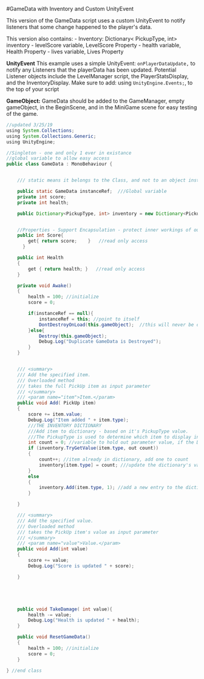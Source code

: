 #GameData with Inventory and Custom UnityEvent

This version of the GameData script uses a custom UnityEvent to notify listeners that some change happened to the player's data.

This version also contains:
    - Inventory: Dictionary< PickupType, int> inventory
    - levelScore variable, LevelScore Property
    - health variable, Health Property
    - lives variable, Lives Property


**UnityEvent**
This example uses a simple UnityEvent: `onPlayerDataUpdate,` to notify any Listeners that the playerData has been updated.  Potential Listener objects include the LevelManager script, the PlayerStatsDisplay, and the InventoryDisplay.  Make sure to add:  using `UnityEngine.Events;`, to the top of your script

**GameObject:**  GameData should be added to the GameManager, empty gameObject, in the BeginScene, and in the MiniGame scene for easy testing of the game.

```java  
//updated 3/25/19 
using System.Collections;
using System.Collections.Generic;
using UnityEngine;

//Singleton - one and only 1 ever in existance
//global variable to allow easy access
public class GameData : MonoBehaviour {


    /// static means it belongs to the Class, and not to an object instance of the class

    public static GameData instanceRef;  ///Global variable 
    private int score;
    private int health;

    public Dictionary<PickupType, int> inventory = new Dictionary<PickupType, int>();


    //Properties - Support Encapsulation - protect inner workings of our class
    public int Score{
        get{ return score;    }   //read only access
      }

    public int Health
    {
        get { return health; }   //read only access
    }

    private void Awake()
    {
        health = 100; //initialize
        score = 0;

        if(instanceRef == null){
            instanceRef = this; //point to itself
            DontDestroyOnLoad(this.gameObject);  //this will never be destroyed
        }else{
            Destroy(this.gameObject);
            Debug.Log("Duplicate GameData is Destroyed");
        }
    }


    /// <summary>
    /// Add the specified item.
    /// Overloaded method
    /// takes the full PickUp item as input parameter
    /// </summary>
    /// <param name="item">Item.</param>
    public void Add( PickUp item)
    {
        score += item.value;
        Debug.Log("Item added " + item.type);
        ///THE INVENTORY DICTIONARY
        ///Add item to dictionary - based on it's PickupType value.
        ///The PickupType is used to determine which item to display in the InventoryDisplay script.
        int count = 0; //variable to hold out parameter value, if the Dictionary already has the item.type key.
        if (inventory.TryGetValue(item.type, out count))
        {
            count++; //item already in dictionary, add one to count
            inventory[item.type] = count; ///update the dictionary's value
        }
        else
        {
            inventory.Add(item.type, 1); //add a new entry to the dictionary
        }

    }

    /// <summary>
    /// Add the specified value.
    /// Overloaded method
    /// takes the PickUp item's value as input parameter
    /// </summary>
    /// <param name="value">Value.</param>
    public void Add(int value)
    {
        score += value;
        Debug.Log("Score is updated " + score);

    }





    public void TakeDamage( int value){
        health -= value;
        Debug.Log("Health is updated " + health);
    }

    public void ResetGameData()
    {
        health = 100; //initialize
        score = 0;
    }

} //end class

```

